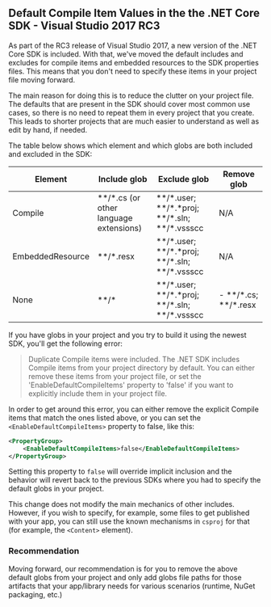## Default Compile Item Values in the the .NET Core SDK - Visual Studio 2017 RC3
As part of the RC3 release of Visual Studio 2017, a new version of the .NET Core SDK is included. With that, we've  moved the default includes and excludes for compile items and embedded resources to the SDK properties files. This means that you don't need to specify these items in your project file moving forward. 

The main reason for doing this is to reduce the clutter on your project file. The defaults that are present in the SDK should cover most common use cases, so there is no need to repeat them in every project that you create. This leads to shorter projects that are much easier to understand as well as edit by hand, if needed. 

The table below shows which element and which globs are both included and excluded in the SDK: 

| Element          	| Include glob                           	| Exclude glob                                     	            | Remove glob             	 |
|-------------------|-------------------------------------------|---------------------------------------------------------------|----------------------------|
| Compile          	| \*\*/\*.cs (or other language extensions) | \*\*/\*.user;  \*\*/\*.\*proj;  \*\*/\*.sln;  \*\*/\*.vssscc 	| N/A                     	 |
| EmbeddedResource 	| \*\*/\*.resx                             	| \*\*/\*.user; \*\*/\*.\*proj; \*\*/\*.sln; \*\*/\*.vssscc     | N/A                     	 |
| None             	| \*\*/\*                                  	| \*\*/\*.user; \*\*/\*.\*proj; \*\*/\*.sln; \*\*/\*.vssscc     | - \*\*/\*.cs; \*\*/\*.resx |

If you have globs in your project and you try to build it using the newest SDK, you'll get the following error:

> Duplicate Compile items were included. The .NET SDK includes Compile items from your project directory by default. You can either remove these items from your project file, or set the 'EnableDefaultCompileItems' property to 'false' if you want to explicitly include them in your project file. 

In order to get around this error, you can either remove the explicit Compile items that match the ones listed above, or you can set the `<EnableDefaultCompileItems>` property to false, like this:

```xml
<PropertyGroup>
    <EnableDefaultCompileItems>false</EnableDefaultCompileItems>
</PropertyGroup>
```
Setting this property to `false` will override implicit inclusion and the behavior will revert back to the previous SDKs where you had to specify the default globs in your project. 

This change does not modify the main mechanics of other includes. However, if you wish to specify, for example, some files to get published with your app, you can still use the known mechanisms in `csproj` for that (for example, the `<Content>` element).

### Recommendation
Moving forward, our recommendation is for you to remove the above default globs from your project and only add globs file paths for those artifacts that your app/library needs for various scenarios (runtime, NuGet packaging, etc.)

